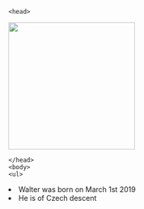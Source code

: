 
<html>
 
    <head>

        
       
<style>
  div {
    background: linear-gradient(to bottom, #0000ff 0%, #ff0000 100%);
}
 .walter{
 width:250px;
 }
  </style>


<img class="walter" src='https://lh3.googleusercontent.com/WFxm-gl_QxwE2VGS8OjVLcuU7PudEAI47RzPmF862yC8UnO8VNjTBDxpqPA5J6h6Co9IRODwHNHTEO-_7Cwis0GvtabtHROhM8Ti0EJj3z20dUC_W9QqDIQCjR6FuSAG-UTmtyO7SQ=w2400' />

    </head>
    <body>
    <ul>
<li>    Walter was born on March 1st 2019 </li>
<li> He is of Czech descent</li>
    </ul>
    </body>
</html>
